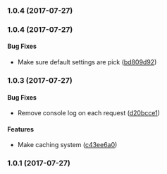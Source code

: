 <a name="1.0.4"></a>
### 1.0.4 (2017-07-27)


<a name="1.0.4"></a>
### 1.0.4 (2017-07-27)


#### Bug Fixes

* Make sure default settings are pick ([bd809d92](https://github.com/Ideabile/kibbeling.git/commit/bd809d92))


<a name="1.0.3"></a>
### 1.0.3 (2017-07-27)


#### Bug Fixes

* Remove console log on each request ([d20bcce1](https://github.com/Ideabile/kibbeling.git/commit/d20bcce1))


#### Features

* Make caching system ([c43ee6a0](https://github.com/Ideabile/kibbeling.git/commit/c43ee6a0))


<a name="1.0.1"></a>
### 1.0.1 (2017-07-27)

